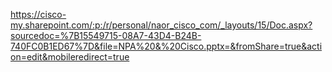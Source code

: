 https://cisco-my.sharepoint.com/:p:/r/personal/naor_cisco_com/_layouts/15/Doc.aspx?sourcedoc=%7B15549715-08A7-43D4-B24B-740FC0B1ED67%7D&file=NPA%20&%20Cisco.pptx=&fromShare=true&action=edit&mobileredirect=true

